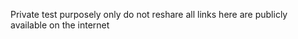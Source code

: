 Private test purposely only
      do not reshare
all links here are publicly 
available on the internet